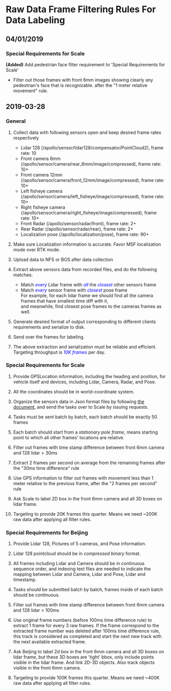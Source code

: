 # Raw Data Frame Filtering Rules For Data Labeling

## 04/01/2019

### Special Requirements for Scale
**(Added)** Add pedestrian face filter requirement to 'Special Requirements for Scale'
- Filter out those frames with front 6mm images showing clearly any pedestrian's face that is recognizable. after the "1 meter relative movement" rule. 

## 2019-03-28

### General
1. Collect data with following sensors open and keep desired frame rates respectively
    - Lidar 128 (/apollo/sensor/lidar128/compensator/PointCloud2), frame rate: 10
    - Front camera 6mm (/apollo/sensor/camera/rear_6mm/image/compressed), frame rate: 10+
    - Front camera 12mm (/apollo/sensor/camera/front_12mm/image/compressed), frame rate: 10+
    - Left fisheye camera (/apollo/sensor/camera/left_fisheye/image/compressed), frame rate: 10+
    - Right fisheye camera (/apollo/sensor/camera/right_fisheye/image/compressed), frame rate: 10+
    - Front Radar (/apollo/sensor/radar/front), frame rate: 2+
    - Rear Radar (/apollo/sensor/radar/rear), frame rate: 2+
    - Localization pose (/apollo/localization/pose), frame rate: 90+

2. Make sure Localization information is accurate.  Favor MSF localization mode over RTK mode.

3. Upload data to NFS or BOS after data collection

4. Extract above sensors data from recorded files, and do the following matches:
    - Match <font color=#0000ff>*every*</font> Lidar frame with <font color=#0000ff>*all*</font> the <font color=#0000ff>*closest*</font> other sensors frame
    - Match <font color=#0000ff>*every*</font> sensor frame with <font color=#0000ff>*closest*</font> pose frame
   <br>For example, for each lidar frame we should find all the camera frames that have smallest time diff with it, 
   <br>and meanwhile, find closest pose frames to the cameras frames as well.
  
5. Generate desired format of output corresponding to different clients requirements and serialize to disk.

6. Send over the frames for labeling.

7. The above extraction and serialization must be reliable and efficient.  Targeting throughput is <font color=#0000ff>*10K frames*</font> per day.

### Special Requirements for Scale
1. Provide GPSLocation information, including the heading and position, for vehicle itself and devices, including Lidar, Camera, Radar, and Pose.

2. All the coordinates should be in world-coordinate system.

3. Organize the sensors data in Json format files by following [the document](https://private-docs.scale.ai/#data-types-and-the-frame-objects), and send the tasks over to Scale by issuing requests.

4. Tasks must be sent batch by batch, each batch should be exactly 50 frames

5. Each batch should start from a *stationary pole frame*, means starting point to which all other frames' locations are relative.

6. Filter out frames with time stamp difference between front 6mm camera and 128 lidar  >  30ms

7. Extract 2 frames per second on average from the remaining frames after the "30ms time difference" rule

8. Use GPS information to filter out frames with movement less than 1 meter relative to the previous frame, after the "2 frames per second" rule

9. Ask Scale to label 2D box in the front 6mm camera and all 3D boxes on lidar frame.

10. Targeting to provide 20K frames this quarter.  Means we need ~200K raw data after applying all filter rules.
 
### Special Requirements for Beijing
1. Provide Lidar 128, Pictures of 5 cameras, and Pose information.

2. Lidar 128 pointcloud should be in *compressed binary* format.  

3. All frames including Lidar and Camera should be in continuous sequence order, and indexing text files are needed to indicate the mapping between Lidar and Camera, Lidar and Pose, Lidar and timestamp.

4. Tasks should be submitted batch by batch, frames inside of each batch should be continuous.

5. Filter out frames with time stamp difference between front 6mm camera and 128 lidar  >  100ms

6. Use original frame numbers (before 100ms time difference rule) to extract 1 frame for every 3 raw frames. If the frame correspond to the extracted frame number was deleted after 100ms time difference rule, this track is considered as completed and start the next new track with the next available extracted frame.

7. Ask Beijing to label 2d box in the front 6mm camera and all 3D boxes on lidar frame, but these 3D boxes are 'tight' bbox, only include points visible in the lidar frame. And link 2D-3D objects. Also track objects visible in the front 6mm camera. 

8. Targeting to provide 100K frames this quarter.  Means we need ~400K raw data after applying all filter rules.
